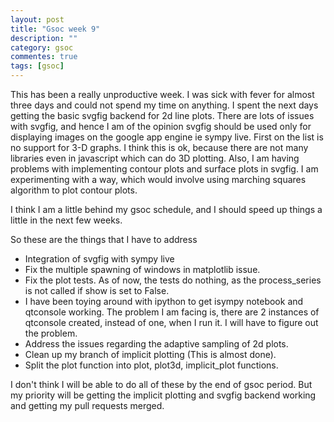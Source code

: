 ```yaml
---
layout: post
title: "Gsoc week 9"
description: ""
category: gsoc
commentes: true
tags: [gsoc]
---
```


This has been a really unproductive week. I was sick with fever for almost three
days and could not spend my time on anything. I spent the next days getting the 
basic svgfig backend for 2d line plots. There are lots of issues with svgfig, and
hence I am of the opinion svgfig should be used only for displaying images on the
google app engine ie sympy live. First on the list is no support for 3-D graphs. I think this is 
ok, because there are not many libraries even in javascript which can do 3D plotting.
Also, I am having problems with implementing contour plots and surface plots in
svgfig. I am experimenting with a way, which would involve using marching squares
algorithm to plot contour plots.

I think I am a little behind my gsoc schedule, and I should speed up things a little
in the next few weeks.

So these are the things that I have to address

* Integration of svgfig with sympy live
* Fix the multiple spawning of windows in matplotlib issue.
* Fix the plot tests. As of now, the tests do nothing, as the process_series is not called if show is set to False.
* I have been toying around with ipython to get isympy notebook and qtconsole working. The problem I am facing is, there are 2 instances of qtconsole created, instead of one, when I run it. I will have to figure out the problem.
* Address the issues regarding the adaptive sampling of 2d plots.
* Clean up my branch of implicit plotting (This is almost done).
* Split the plot function into plot, plot3d, implicit_plot functions.

I don't think I will be able to do all of these by the end of gsoc period. But my priority will be getting the implicit plotting and svgfig backend working and getting my pull requests merged.





